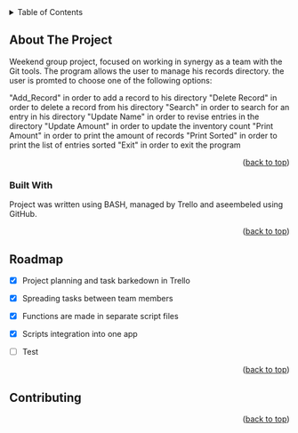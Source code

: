 
<!-- TABLE OF CONTENTS -->
<details>
  <summary>Table of Contents</summary>
  <ol>
    <li>
      <a href="#about-the-project">About The Project</a>
      <ul>
        <li><a href="#built-with">Built With</a></li>
      </ul>
    </li>
    <li>
      <a href="#roadmap">Roadmap</a>
      <ul>
        <li><a href="#contributing">Contributors</a></li>
     
     
   
  </ol>
</details>



<!-- ABOUT THE PROJECT -->
## About The Project


Weekend group project, focused on working in synergy as a team with the Git tools.
The program allows the user to manage his records directory. 
the user is promted to choose one of the following options:

"Add_Record" in order to add a record to his directory 
"Delete Record" in order to delete a record from his directory
"Search" in order to search for an entry in his directory
"Update Name" in order to revise entries in the directory
"Update Amount" in order to update the inventory count
"Print Amount" in order to print the amount of records 
"Print Sorted" in order to print the list of entries sorted 
"Exit" in order to exit the program
 



<p align="right">(<a href="#readme-top">back to top</a>)</p>



### Built With

Project was written using BASH, managed by Trello and aseembeled using GitHub. 

<p align="right">(<a href="#readme-top">back to top</a>)</p>





<!-- ROADMAP -->
## Roadmap

- [X] Project planning and task barkedown in Trello
- [X] Spreading tasks between team members
- [X] Functions are made in separate script files
- [X] Scripts integration into one app
- [ ] Test



<p align="right">(<a href="#readme-top">back to top</a>)</p>



<!-- CONTRIBUTING -->
## Contributing


<p align="right">(<a href="#readme-top">back to top</a>)</p>


